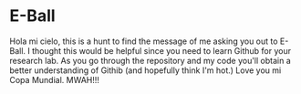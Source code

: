 # E-Ball

Hola mi cielo, this is a hunt to find the message of me asking you out to E-Ball. I thought this would be helpful since you need to learn Github for your research lab. As you go through the repository and my code you'll obtain a better understanding of Githib (and hopefully think I'm hot.) Love you mi Copa Mundial. MWAH!!!
